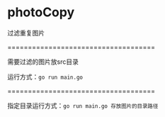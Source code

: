 # photoCopy
过滤重复图片

====================================

需要过滤的图片放src目录

运行方式：`go run main.go`

====================================

指定目录运行方式：`go run main.go 存放图片的目录路径`


